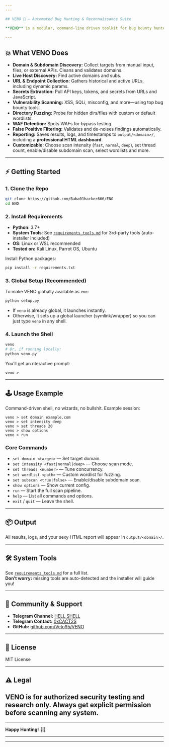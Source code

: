 ```yaml
---  
---

## VENO 🚀 — Automated Bug Hunting & Reconnaissance Suite   

**VENO** is a modular, command-line driven toolkit for bug bounty hunters, penetration testers, and security researchers. It automates reconnaissance and vulnerability assessment, fetching domains, sc[...]

---
```


## 💥 What VENO Does

- **Domain & Subdomain Discovery:** Collect targets from manual input, files, or external APIs. Cleans and validates domains.
- **Live Host Discovery:** Find active domains and subs.
- **URL & Endpoint Collection:** Gathers historical and active URLs, including dynamic params.
- **Secrets Extraction:** Pull API keys, tokens, and secrets from URLs and JavaScript.
- **Vulnerability Scanning:** XSS, SQLi, misconfig, and more—using top bug bounty tools.
- **Directory Fuzzing:** Probe for hidden dirs/files with custom or default wordlists.
- **WAF Detection:** Spots WAFs for bypass testing.
- **False Positive Filtering:** Validates and de-noises findings automatically.
- **Reporting:** Saves results, logs, and timestamps to `output/<domain>/`, including a **professional HTML dashboard**.
- **Customizable:** Choose scan intensity (`fast`, `normal`, `deep`), set thread count, enable/disable subdomain scan, select wordlists and more.

---

## ⚡ Getting Started

### 1. Clone the Repo

```bash
git clone https://github.com/Baba01hacker666/ENO
cd ENO
```

### 2. Install Requirements

- **Python**: 3.7+
- **System Tools**: See [`requirements_tools.md`](requirements_tools.md) for 3rd-party tools (auto-installer included)
- **OS**: Linux or WSL recommended  
- **Tested on:** Kali Linux, Parrot OS, Ubuntu

Install Python packages:

```bash
pip install -r requirements.txt
```

### 3. Global Setup (Recommended)

To make VENO globally available as `eno`:

```bash
python setup.py
```

- If `veno` is already global, it launches instantly.
- Otherwise, it sets up a global launcher (symlink/wrapper) so you can just type `veno` in any shell.

### 4. Launch the Shell

```bash
veno
# Or, if running locally:
python veno.py
```

You’ll get an nteractive prompt:

```
veno >
```

---

## 🕹 Usage Example

Command-driven shell, no wizards, no bullshit. Example session:

```
veno > set domain example.com
veno > set intensity deep
veno > set threads 20
veno > show options
veno > run
```

### Core Commands

- `set domain <target>` — Set target domain.
- `set intensity <fast|normal|deep>` — Choose scan mode.
- `set threads <number>` — Tune concurrency.
- `set wordlist <path>` — Custom wordlist for fuzzing.
- `set subscan <true|false>` — Enable/disable subdomain scan.
- `show options` — Show current config.
- `run` — Start the full scan pipeline.
- `help` — List all commands and options.
- `exit` / `quit` — Leave the shell.

---

## 📦 Output

All results, logs, and your sexy HTML report will appear in `output/<domain>/`.

---

## 🛠 System Tools

See [`requirements_tools.md`](requirements_tools.md) for a full list.  
**Don’t worry:** missing tools are auto-detected and the installer will guide you!

---

## 🤝 Community & Support

- **Telegram Channel:** [HELL SHELL](https://t.me/H3LL_SH3LL)
- **Telegram Contact:** [0xCACT2S](https://t.me/CACT2S)
- **GitHub:** [github.com/Veto95/VENO](https://github.com/Veto95/VENO)

---

## 📝 License

MIT License

---

## ⚠️ Legal

**VENO is for authorized security testing and research only. Always get explicit permission before scanning any system.**
---
---

**Happy Hunting!** 🐱‍💻

---
---
